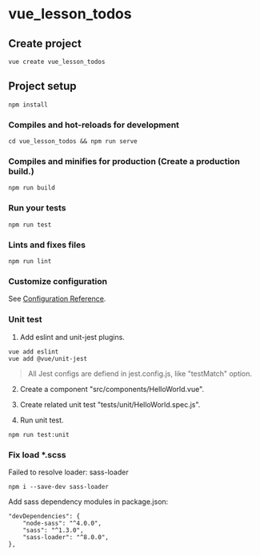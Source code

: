 # vue_lesson_todos

## Create project
```
vue create vue_lesson_todos
```

## Project setup
```
npm install
```

### Compiles and hot-reloads for development
```
cd vue_lesson_todos && npm run serve
```

### Compiles and minifies for production (Create a production build.)
```
npm run build
```

### Run your tests
```
npm run test
```

### Lints and fixes files
```
npm run lint
```

### Customize configuration
See [Configuration Reference](https://cli.vuejs.org/config/).

### Unit test
1. Add eslint and unit-jest plugins.
```
vue add eslint
vue add @vue/unit-jest
```

> All Jest configs are defiend in jest.config.js, like "testMatch" option.

2. Create a component "src/components/HelloWorld.vue".

3. Create related unit test "tests/unit/HelloWorld.spec.js".

4. Run unit test.
```
npm run test:unit
```

### Fix load *.scss
Failed to resolve loader: sass-loader
```
npm i --save-dev sass-loader
```

Add sass dependency modules in package.json:
```
"devDependencies": {
    "node-sass": "^4.0.0",
    "sass": "^1.3.0",
    "sass-loader": "^8.0.0",
},
```
